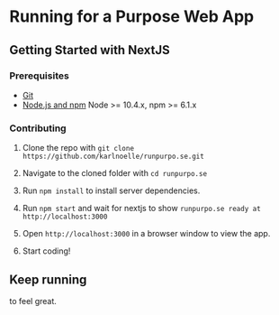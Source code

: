 # Running for a Purpose Web App

## Getting Started with NextJS

### Prerequisites

- [Git](https://git-scm.com/)
- [Node.js and npm](http://nodejs.org) Node >= 10.4.x, npm >= 6.1.x

### Contributing

1. Clone the repo with `git clone https://github.com/karlnoelle/runpurpo.se.git`

2. Navigate to the cloned folder with `cd runpurpo.se`

3. Run `npm install` to install server dependencies.

4. Run `npm start` and wait for nextjs to show `runpurpo.se ready at http://localhost:3000`

5. Open `http://localhost:3000` in a browser window to view the app.

6. Start coding!

## Keep running

to feel great.

